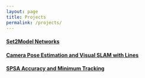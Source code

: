 ```yaml
---
layout: page
title: Projects
permalink: /projects/
---
```

#### [Set2Model Networks](/s2m2/)

#### [Camera Pose Estimation and Visual SLAM with Lines](/lines/)

#### [SPSA Accuracy and Minimum Tracking](/sego/)


